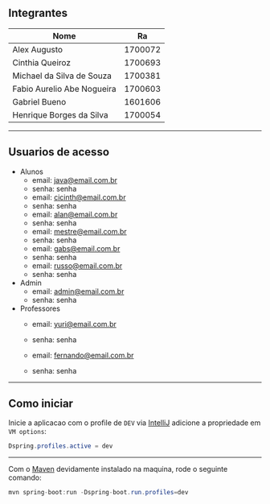 ## Integrantes
| Nome | Ra |
| ---- | ---|
|Alex Augusto | 1700072 |
|Cinthia Queiroz | 1700693 |
|Michael da Silva de Souza | 1700381 |
|Fabio Aurelio Abe Nogueira | 1700603 |
|Gabriel Bueno | 1601606 |
|Henrique Borges da Silva | 1700054 |

---

## Usuarios de acesso

* Alunos
    * email: java@email.com.br
    * senha: senha
    * email: cicinth@email.com.br
    * senha: senha
    * email: alan@email.com.br
    * senha: senha
    * email: mestre@email.com.br
    * senha: senha
    * email: gabs@email.com.br
    * senha: senha
    * email: russo@email.com.br
    * senha: senha
* Admin
    * email: admin@email.com.br
    * senha: senha
* Professores
    * email: yuri@email.com.br
    * senha: senha

    * email: fernando@email.com.br
    * senha: senha
---
## Como iniciar
Inicie a aplicacao com o profile de `DEV`
via [IntelliJ](https://www.jetbrains.com/idea/) adicione a propriedade em `VM options`:
```Java
Dspring.profiles.active = dev 
```
---
Com o [Maven](https://maven.apache.org/) devidamente instalado na maquina, rode o seguinte comando:
```Java
mvn spring-boot:run -Dspring-boot.run.profiles=dev
```
